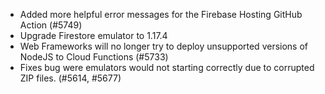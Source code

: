 - Added more helpful error messages for the Firebase Hosting GitHub Action (#5749)
- Upgrade Firestore emulator to 1.17.4
- Web Frameworks will no longer try to deploy unsupported versions of NodeJS to Cloud Functions (#5733)
- Fixes bug were emulators would not starting correctly due to corrupted ZIP files. (#5614, #5677)
